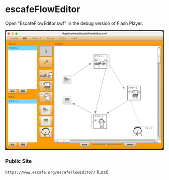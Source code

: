 # escafeFlowEditor

Open "EscafeFlowEditor.swf" in the debug version of Flash Player.

<img width="808" alt="flow" src="flow.png">

### Public Site

`https://www.escafe.org/escafeFlowEditor/` (Lost)
